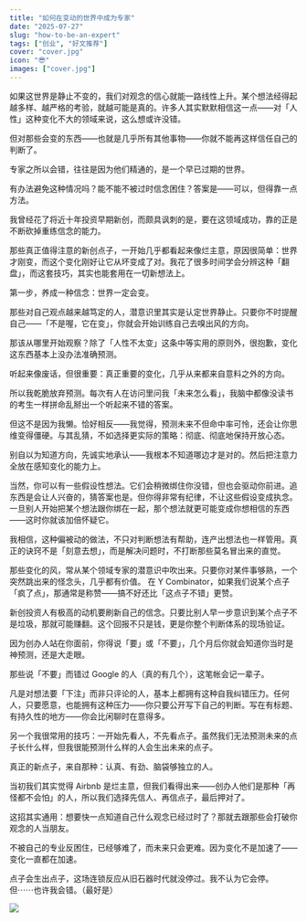 ```yaml
---
title: "如何在变动的世界中成为专家"
date: "2025-07-27"
slug: "how-to-be-an-expert"
tags: ["创业", "好文推荐"]
cover: "cover.jpg"
icon: "😎"
images: ["cover.jpg"]
---
```

如果这世界是静止不变的，我们对观念的信心就能一路线性上升。某个想法经得起越多样、越严格的考验，就越可能是真的。许多人其实默默相信这一点——对「人性」这种变化不大的领域来说，这么想或许没错。



但对那些会变的东西——也就是几乎所有其他事物——你就不能再这样信任自己的判断了。



专家之所以会错，往往是因为他们精通的，是一个早已过期的世界。



有办法避免这种情况吗？能不能不被过时信念困住？答案是——可以，但得靠一点方法。



我曾经花了将近十年投资早期新创，而颇具讽刺的是，要在这领域成功，靠的正是不断砍掉重练信念的能力。



那些真正值得注意的新创点子，一开始几乎都看起来像烂主意，原因很简单：世界才刚变，而这个变化刚好让它从坏变成了对。我花了很多时间学会分辨这种「翻盘」，而这套技巧，其实也能套用在一切新想法上。



第一步，养成一种信念：世界一定会变。



那些对自己观点越来越笃定的人，潜意识里其实是认定世界静止。只要你不时提醒自己——「不是喔，它在变」，你就会开始训练自己去嗅出风的方向。



那该从哪里开始观察？除了「人性不太变」这条中等实用的原则外，很抱歉，变化这东西基本上没办法准确预测。



听起来像废话，但很重要：真正重要的变化，几乎从来都来自意料之外的方向。



所以我乾脆放弃预测。每次有人在访问里问我「未来怎么看」，我脑中都像没读书的考生一样拼命乱掰出一个听起来不错的答案。



但这不是因为我懒。恰好相反——我觉得，预测未来不但命中率可怜，还会让你思维变得僵硬。与其乱猜，不如选择更实际的策略：彻底、彻底地保持开放心态。



别自以为知道方向，先诚实地承认——我根本不知道哪边才是对的。然后把注意力全放在感知变化的能力上。



当然，你可以有一些假设性想法。它们会稍微绑住你没错，但也会驱动你前进。追东西是会让人兴奋的，猜答案也是。但你得非常有纪律，不让这些假设变成执念。
一旦别人开始把某个想法跟你绑在一起，那个想法就更可能变成你想相信的东西——这时你就该加倍怀疑它。



我相信，这种偏被动的做法，不只对判断想法有帮助，连产出想法也一样管用。真正的诀窍不是「刻意去想」，而是解决问题时，不打断那些莫名冒出来的直觉。



那些变化的风，常从某个领域专家的潜意识中吹出来。只要你对某件事够熟，一个突然跳出来的怪念头，几乎都有价值。
在 Y Combinator，如果我们说某个点子「疯了点」，那通常是称赞——搞不好还比「这点子不错」更赞。



新创投资人有极高的动机要刷新自己的信念。只要比别人早一步意识到某个点子不是垃圾，那就可能赚翻。这个回报不只是钱，更是你整个判断体系的现场验证。



因为创办人站在你面前，你得说「要」或「不要」，几个月后你就会知道你当时是神预测，还是大走眼。



那些说「不要」而错过 Google 的人（真的有几个），这笔帐会记一辈子。



凡是对想法要「下注」而非只评论的人，基本上都拥有这种自我纠错压力。任何人，只要愿意，也能拥有这种压力——你只要公开写下自己的判断。写在有标题、有持久性的地方——你会比闲聊时在意得多。



另一个我很常用的技巧：一开始先看人，不先看点子。虽然我们无法预测未来的点子长什么样，但我很能预测什么样的人会生出未来的点子。



真正的新点子，来自那种：认真、有劲、脑袋够独立的人。



当初我们其实觉得 Airbnb 是烂主意，但我们看得出来——创办人他们是那种「再怪都不会怕」的人，所以我们选择先信人、再信点子，最后押对了。



这招其实通用：想要快一点知道自己什么观念已经过时了？那就去跟那些会打破你观念的人当朋友。



不被自己的专业反困住，已经够难了，而未来只会更难。因为变化不是加速了——变化一直都在加速。



点子会生出点子，这场连锁反应从旧石器时代就没停过。我不认为它会停。
但⋯⋯也许我会错。（最好是）




![](https://prod-files-secure.s3.us-west-2.amazonaws.com/112d0858-5090-4d34-a606-b75eb8d65fd2/46476355-9cf3-4e99-9b7a-3531bc426380/1000202064.png?X-Amz-Algorithm=AWS4-HMAC-SHA256&X-Amz-Content-Sha256=UNSIGNED-PAYLOAD&X-Amz-Credential=ASIAZI2LB466SKN3XESO%2F20251011%2Fus-west-2%2Fs3%2Faws4_request&X-Amz-Date=20251011T134319Z&X-Amz-Expires=3600&X-Amz-Security-Token=IQoJb3JpZ2luX2VjEG0aCXVzLXdlc3QtMiJGMEQCIETv8%2BKsw7wz4uprOSKVycGk8XhFgDksjCCmhrfSCJA5AiBNxV6wIehCfoT%2B9c5jEeoy72HxUInLNZel5yNI5SL5Nir%2FAwgWEAAaDDYzNzQyMzE4MzgwNSIMJdPv5WXLS3tcKuNRKtwDkoy0nC71FlHt32qZMuC6%2Fo0h3xkrCEeschYPpARWl8YA%2FomGj9PUOz913l6B08gMo%2BY7aFSgUidPTY4uY70CBSge26lgezCwbPY6NBj6a2XImozLJFXOwzo1oTpKkzzjuXOsIkpoALlonLfE0eaB7GHRUviCRBa8ISQ6%2FjIHoT1wjfhTugEwUpuhxG7p7b2D6PAsy1JzlECAio1kJ15mbuqW2NUVud3U1ecj1YK0mi%2BFnAAWMoHPtYsj5rf64%2FipmB%2B9YwGYUQmxXRkbJUHKRclTA7gzQLDQ3LdudlP%2BG0JvMJwI4CnBvEMkHnXkVGmknppWCHA4qNbPHWYVTpfhxFzC6UQfEKoyUZPLot9cmOoTvMgNolYYNR4hdm7ynvRv%2FTYOD9ZZEO3dhVW5sFv2tr%2BkOO%2BVg3RypRFptYn64G%2FkOzfPtIddAnMMjjs3ekcbEJT%2B7apI0ph5u4yg6Ob%2BZoI6CusqnTKJCy8eqJBfIRCl%2BS7lmb0z%2BFER%2BECwBaTBRBs%2BZNfr2lXtd6s5GtXu7yYuFnAcnwNlgdZYdeS515E%2F7Ulmb9HPj%2Bt%2Bl4lDO0h5hQOi%2F%2FIcbzcqjVzDadOK0%2FJ6vCn5kZ6e1BgtVoI17bLw9sEAaNiNh1IYC3IwlKSpxwY6pgH%2Fa1H8YuL9GKr3Uf5VOEvt3x51RWXiBWh8z2s0iUVwYL8hNWMlSCakjYKMpNG5RBecwPzpE0aJ68HTgV4KN4%2F8l1ppjX6dqJOCBVnNPTVeg4LEZFNbVrua566yekrSqIJOlNAZLbDV2Ev6XFadBWgyt2ToMMLytWVls7CWrdITWRakhTlP3KUBn2esceQLbh82AzNwW9N4juw3DC%2FN1Y5emkUC1rb%2B&X-Amz-Signature=55b2165576e145218fb1f62b730c766032f5d5aba202514800e616da52f1351a&X-Amz-SignedHeaders=host&x-amz-checksum-mode=ENABLED&x-id=GetObject)

